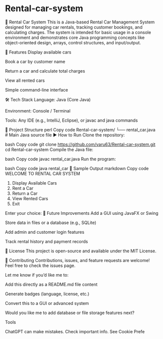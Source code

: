 # Rental-car-system

🚗 Rental Car System
This is a Java-based Rental Car Management System designed for managing car rentals, tracking customer bookings, and calculating charges. The system is intended for basic usage in a console environment and demonstrates core Java programming concepts like object-oriented design, arrays, control structures, and input/output.


📌 Features
Display available cars

Book a car by customer name

Return a car and calculate total charges

View all rented cars

Simple command-line interface

🛠️ Tech Stack
Language: Java (Core Java)

Environment: Console / Terminal

Tools: Any IDE (e.g., IntelliJ, Eclipse), or javac and java commands

📂 Project Structure
perl
Copy code
Rental-car-system/
└── rental_car.java        # Main Java source file
▶️ How to Run
Clone the repository:

bash
Copy code
git clone https://github.com/varu63/Rental-car-system.git
cd Rental-car-system
Compile the Java file:

bash
Copy code
javac rental_car.java
Run the program:

bash
Copy code
java rental_car
📸 Sample Output
markdown
Copy code
WELCOME TO RENTAL CAR SYSTEM

1. Display Available Cars
2. Rent a Car
3. Return a Car
4. View Rented Cars
5. Exit

Enter your choice:
📌 Future Improvements
Add a GUI using JavaFX or Swing

Store data in files or a database (e.g., SQLite)

Add admin and customer login features

Track rental history and payment records

📄 License
This project is open-source and available under the MIT License.

🤝 Contributing
Contributions, issues, and feature requests are welcome!
Feel free to check the issues page.

Let me know if you’d like me to:

Add this directly as a README.md file content

Generate badges (language, license, etc.)

Convert this to a GUI or advanced system

Would you like me to add database or file storage features next?











Tools



ChatGPT can make mistakes. Check important info. See Cookie Prefe

